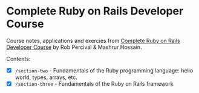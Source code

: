 # Complete Ruby on Rails Developer Course

Course notes, applications and exercies from [Complete Ruby on Rails Developer Course](https://www.udemy.com/the-complete-ruby-on-rails-developer-course/) by Rob Percival & Mashrur Hossain.

Contents:
- [x] `/section-two` - Fundamentals of the Ruby programming language: hello world, types, arrays, etc.
- [x] `/section-three` - Fundamentals of the Ruby on Rails framework